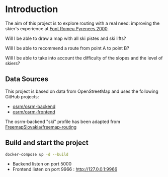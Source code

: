 # Introduction
The aim of this project is to explore routing with a real need: improving the skier's experience at [Font Romeu Pyrenees 2000](https://www.altiservice.com/font-romeu-pyrenees-2000).

Will I be able to draw a map with all ski pistes and ski lifts?

Will I be able to recommend a route from point A to point B?

Will I be able to take into account the difficulty of the slopes and the level of skiers?

## Data Sources
This project is based on data from OpenStreetMap and uses the following GitHub projects:
- [osrm/osrm-backend](https://github.com/Project-OSRM/osrm-backend)
- [osrm/osrm-frontend](https://github.com/Project-OSRM/osrm-frontend)

The osrm-backend "ski" profile has been adapted from [FreemapSlovakia/freemap-routing](https://github.com/FreemapSlovakia/freemap-routing/blob/master/master-ski.lua)

## Build and start the project
```bash
docker-compose up -d --build
```
- Backend listen on port 5000
- Frontend listen on port 9966 : http://127.0.0.1:9966